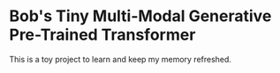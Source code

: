 # Bob's Tiny Multi-Modal Generative Pre-Trained Transformer

This is a toy project to learn and keep my memory refreshed.
